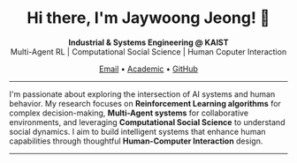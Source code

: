<h1 align="center">Hi there, I'm Jaywoong Jeong! 👋</h1>
<p align="center">
  <strong>Industrial & Systems Engineering @ KAIST</strong><br>
  Multi-Agent RL | Computational Social Science | Human Coputer Interaction
</p>
<p align="center">
  <a href="mailto:jaywoong.jeong@gmail.com">Email</a> •
  <a href="mailto:jaywoong.jeong@kaist.ac.kr">Academic</a> •
  <a href="https://github.com/jaywoong">GitHub</a>
</p>

---

I'm passionate about exploring the intersection of AI systems and human behavior. My research focuses on **Reinforcement Learning algorithms** for complex decision-making, **Multi-Agent systems** for collaborative environments, and leveraging **Computational Social Science** to understand social dynamics. I aim to build intelligent systems that enhance human capabilities through thoughtful **Human-Computer Interaction** design.

---
